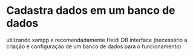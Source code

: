 # Cadastra dados em um banco de dados
utilizando xampp e recomendadamente Heidi DB interface
(necessário a criação e configuração de um banco de dados para o funcionamento)
